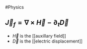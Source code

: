 #Physics 
## $\displaystyle \vec{J}_{f}=\nabla \times \vec{H}-\partial_{t}\vec{D}$
* $\displaystyle \vec{H}$ is the [[auxillary field]]
* $\displaystyle \vec{D}$ is the [[electric displacement]]